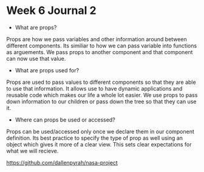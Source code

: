 # Week 6 Journal 2

- What are props?

Props are how we pass variables and other information around between different components. Its similiar to how we can pass variable into functions as arguements. We pass props to another component and that component can now use that value. 

- What are props used for?

Props are used to pass values to different components so that they are able to use that information. It allows use to have dynamic applications and reusable code which makes our life a whole lot easier. We use props to pass down information to our children or pass down the tree so that they can use it. 

- Where can props be used or accessed?

Props can be used/accessed only once we declare them in our component definition. Its best practice to specify the type of prop as well using an object which gives it more of a clear view. This sets clear expectations for what we will recieve. 

https://github.com/dallenpyrah/nasa-project